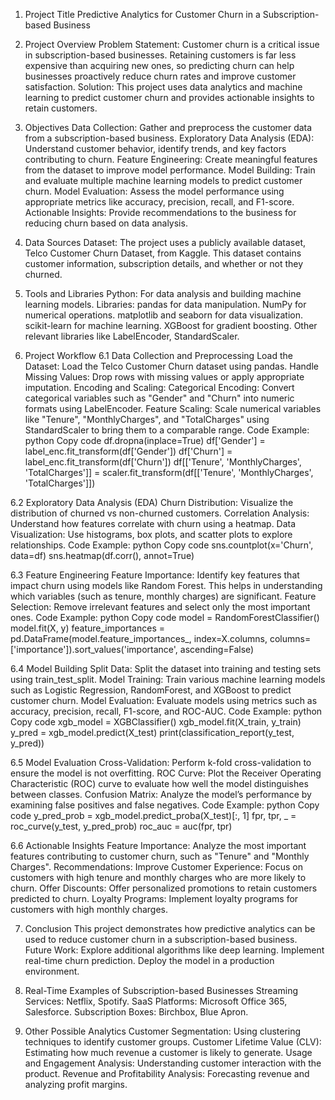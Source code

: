 1. Project Title
Predictive Analytics for Customer Churn in a Subscription-based Business

2. Project Overview
Problem Statement: Customer churn is a critical issue in subscription-based businesses. Retaining customers is far less expensive than acquiring new ones, so predicting churn can help businesses proactively reduce churn rates and improve customer satisfaction.
Solution: This project uses data analytics and machine learning to predict customer churn and provides actionable insights to retain customers.

3. Objectives
Data Collection: Gather and preprocess the customer data from a subscription-based business.
Exploratory Data Analysis (EDA): Understand customer behavior, identify trends, and key factors contributing to churn.
Feature Engineering: Create meaningful features from the dataset to improve model performance.
Model Building: Train and evaluate multiple machine learning models to predict customer churn.
Model Evaluation: Assess the model performance using appropriate metrics like accuracy, precision, recall, and F1-score.
Actionable Insights: Provide recommendations to the business for reducing churn based on data analysis.

4. Data Sources
Dataset: The project uses a publicly available dataset, Telco Customer Churn Dataset, from Kaggle. This dataset contains customer information, subscription details, and whether or not they churned.

5. Tools and Libraries
Python: For data analysis and building machine learning models.
Libraries:
pandas for data manipulation.
NumPy for numerical operations.
matplotlib and seaborn for data visualization.
scikit-learn for machine learning.
XGBoost for gradient boosting.
Other relevant libraries like LabelEncoder, StandardScaler.

6. Project Workflow
6.1 Data Collection and Preprocessing
Load the Dataset: Load the Telco Customer Churn dataset using pandas.
Handle Missing Values: Drop rows with missing values or apply appropriate imputation.
Encoding and Scaling:
Categorical Encoding: Convert categorical variables such as "Gender" and "Churn" into numeric formats using LabelEncoder.
Feature Scaling: Scale numerical variables like "Tenure", "MonthlyCharges", and "TotalCharges" using StandardScaler to bring them to a comparable range.
Code Example:
python
Copy code
df.dropna(inplace=True)
df['Gender'] = label_enc.fit_transform(df['Gender'])
df['Churn'] = label_enc.fit_transform(df['Churn'])
df[['Tenure', 'MonthlyCharges', 'TotalCharges']] = scaler.fit_transform(df[['Tenure', 'MonthlyCharges', 'TotalCharges']])


6.2 Exploratory Data Analysis (EDA)
Churn Distribution: Visualize the distribution of churned vs non-churned customers.
Correlation Analysis: Understand how features correlate with churn using a heatmap.
Data Visualization: Use histograms, box plots, and scatter plots to explore relationships.
Code Example:
python
Copy code
sns.countplot(x='Churn', data=df)
sns.heatmap(df.corr(), annot=True)


6.3 Feature Engineering
Feature Importance: Identify key features that impact churn using models like Random Forest. This helps in understanding which variables (such as tenure, monthly charges) are significant.
Feature Selection: Remove irrelevant features and select only the most important ones.
Code Example:
python
Copy code
model = RandomForestClassifier()
model.fit(X, y)
feature_importances = pd.DataFrame(model.feature_importances_, index=X.columns, columns=['importance']).sort_values('importance', ascending=False)


6.4 Model Building
Split Data: Split the dataset into training and testing sets using train_test_split.
Model Training: Train various machine learning models such as Logistic Regression, RandomForest, and XGBoost to predict customer churn.
Model Evaluation: Evaluate models using metrics such as accuracy, precision, recall, F1-score, and ROC-AUC.
Code Example:
python
Copy code
xgb_model = XGBClassifier()
xgb_model.fit(X_train, y_train)
y_pred = xgb_model.predict(X_test)
print(classification_report(y_test, y_pred))


6.5 Model Evaluation
Cross-Validation: Perform k-fold cross-validation to ensure the model is not overfitting.
ROC Curve: Plot the Receiver Operating Characteristic (ROC) curve to evaluate how well the model distinguishes between classes.
Confusion Matrix: Analyze the model’s performance by examining false positives and false negatives.
Code Example:
python
Copy code
y_pred_prob = xgb_model.predict_proba(X_test)[:, 1]
fpr, tpr, _ = roc_curve(y_test, y_pred_prob)
roc_auc = auc(fpr, tpr)


6.6 Actionable Insights
Feature Importance: Analyze the most important features contributing to customer churn, such as "Tenure" and "Monthly Charges".
Recommendations:
Improve Customer Experience: Focus on customers with high tenure and monthly charges who are more likely to churn.
Offer Discounts: Offer personalized promotions to retain customers predicted to churn.
Loyalty Programs: Implement loyalty programs for customers with high monthly charges.

7. Conclusion
This project demonstrates how predictive analytics can be used to reduce customer churn in a subscription-based business.
Future Work:
Explore additional algorithms like deep learning.
Implement real-time churn prediction.
Deploy the model in a production environment.

8. Real-Time Examples of Subscription-based Businesses
Streaming Services: Netflix, Spotify.
SaaS Platforms: Microsoft Office 365, Salesforce.
Subscription Boxes: Birchbox, Blue Apron.

9. Other Possible Analytics
Customer Segmentation: Using clustering techniques to identify customer groups.
Customer Lifetime Value (CLV): Estimating how much revenue a customer is likely to generate.
Usage and Engagement Analysis: Understanding customer interaction with the product.
Revenue and Profitability Analysis: Forecasting revenue and analyzing profit margins.

